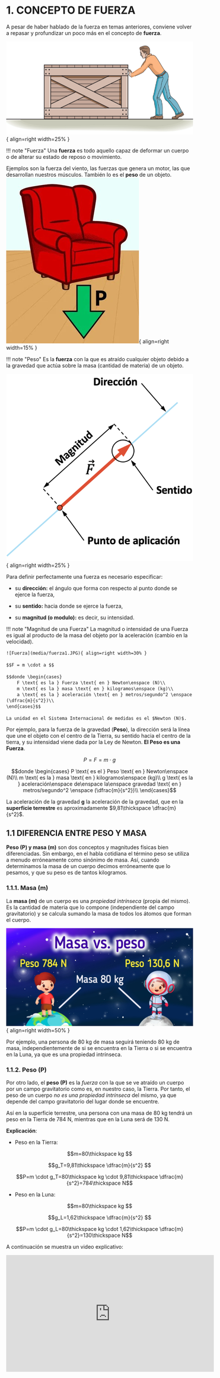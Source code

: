 # 1. CONCEPTO DE FUERZA

A pesar de haber hablado de la fuerza en temas anteriores, conviene volver a repasar y profundizar un poco más en el concepto de **fuerza**.

![Fuerza](media/fuerza2.png){ align=right width=25% }

!!! note "Fuerza"
    Una **fuerza** es todo aquello capaz de deformar un cuerpo o de alterar su estado de reposo o movimiento.

Ejemplos son la fuerza del viento, las fuerzas que genera un motor, las que desarrollan nuestros músculos. También lo es el **peso** de un objeto. ![Peso](media/peso.jpg){ align=right width=15% }

!!! note "Peso"
    Es la **fuerza** con la que es atraído cualquier objeto debido a la gravedad que actúa sobre la masa (cantidad de materia) de un objeto.

![Fuerza](media/fuerza_caracteristicas.png){ align=right width=25% }

Para definir perfectamente una fuerza es necesario especificar:

* su **dirección:** el ángulo que forma con respecto al punto donde se ejerce la fuerza,

* su **sentido:** hacia donde se ejerce la fuerza,

* su **magnitud (o modulo):** es decir, su intensidad.

!!! note "Magnitud de una Fuerza"
    La magnitud o intensidad de una Fuerza es igual al producto de la masa del objeto por la aceleración (cambio en la velocidad).

    ![Fuerza](media/fuerza1.JPG){ align=right width=30% }

    $$F = m \cdot a $$

    $$donde \begin{cases}
        F \text{ es la } Fuerza \text{ en } Newton\enspace (N)\\
        m \text{ es la } masa \text{ en } kilogramos\enspace (kg)\\
        a \text{ es la } aceleración \text{ en } metros/segundo^2 \enspace (\dfrac{m}{s^2})\\
    \end{cases}$$

    La unidad en el Sistema Internacional de medidas es el $Newton (N)$.

Por ejemplo, para la fuerza de la gravedad (**Peso**), la dirección será la línea que une el objeto con el centro de la Tierra, su sentido hacia el centro de la tierra, y su intensidad viene dada por la Ley de Newton.  **El Peso es una Fuerza**.

$$P=F=m \cdot g$$

$$donde \begin{cases}
    P \text{ es el } Peso \text{ en } Newton\enspace (N)\\
    m \text{ es la } masa \text{ en } kilogramos\enspace (kg)\\
    g \text{ es la } aceleración\enspace de\enspace la\enspace gravedad \text{ en } metros/segundo^2 \enspace (\dfrac{m}{s^2})\\
\end{cases}$$

La aceleración de la gravedad **g** la aceleración de la gravedad, que en la **superficie terrestre** es aproximadamente $9,81\thickspace \dfrac{m}{s^2}$.

## 1.1 DIFERENCIA ENTRE PESO Y MASA

**Peso (P) y masa (m)** son dos conceptos y magnitudes físicas bien diferenciadas. Sin embargo, en el habla cotidiana el término peso se utiliza a menudo erróneamente como sinónimo de masa. Así, cuando determinamos la masa de un cuerpo decimos erróneamente que lo pesamos, y que su peso es de tantos kilogramos.

### 1.1.1. Masa (m)

La **masa (m)**  de un cuerpo es una *propiedad intrínseca* (propia del mismo). Es la cantidad de materia que lo compone (independiente del campo gravitatorio) y se calcula sumando la masa de todos los átomos que forman el cuerpo.

![Masa y Peso](media/masa_peso.jpg){ align=right width=50% }

Por ejemplo, una persona de 80 kg de masa seguirá teniendo 80 kg de masa, independientemente de si se encuentra en la Tierra o si se encuentra en la Luna, ya que es una propiedad intrínseca.

### 1.1.2. Peso (P)

Por otro lado, el **peso (P)** es la *fuerza* con la que se ve atraído un cuerpo por un campo gravitatorio como es, en nuestro caso, la Tierra. Por tanto, el peso de un cuerpo *no es una propiedad intrínseca* del mismo, ya que depende del campo gravitatorio del lugar donde se encuentre.

Así en la superficie terrestre, una persona con una masa de 80 kg tendrá un peso en la Tierra de 784 N, mientras que en la Luna será de 130 N.

**Explicación**:

* Peso en la Tierra: 

$$m=80\thickspace kg $$

$$g_T=9,81\thickspace \dfrac{m}{s^2} $$
    
$$P=m \cdot g_T=80\thickspace kg \cdot 9,81\thickspace \dfrac{m}{s^2}=784\thickspace N$$

* Peso en la Luna:

$$m=80\thickspace kg $$

$$g_L=1,62\thickspace \dfrac{m}{s^2} $$

$$P=m \cdot g_L=80\thickspace kg \cdot 1,62\thickspace \dfrac{m}{s^2}=130\thickspace N$$


A continuación se muestra un video explicativo:

<iframe width="560" height="315" src="https://www.youtube.com/embed/J8pumn0d56A?si=B8j-B7MUqQqVqf1T" title="YouTube video player" frameborder="0" allow="accelerometer; autoplay; clipboard-write; encrypted-media; gyroscope; picture-in-picture; web-share" referrerpolicy="strict-origin-when-cross-origin" allowfullscreen></iframe>